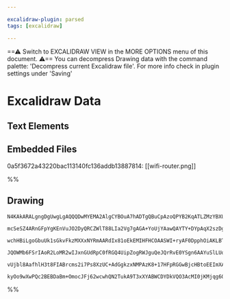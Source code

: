 ```yaml
---

excalidraw-plugin: parsed
tags: [excalidraw]

---
```

==⚠  Switch to EXCALIDRAW VIEW in the MORE OPTIONS menu of this document. ⚠== You can decompress Drawing data with the command palette: 'Decompress current Excalidraw file'. For more info check in plugin settings under 'Saving'


# Excalidraw Data
## Text Elements
## Embedded Files
0a5f3672a43220bac113140fc136addb13887814: [[wifi-router.png]]

%%
## Drawing
```compressed-json
N4KAkARALgngDgUwgLgAQQQDwMYEMA2AlgCYBOuA7hADTgQBuCpAzoQPYB2KqATLZMzYBXUtiRoIACyhQ4zZAHoFAc0JRJQgEYA6bGwC2CgF7N6hbEcK4OCtptbErHALRY8RMpWdx8Q1TdIEfARcZgRmBShcZQUebQA2bQB2GjoghH0EDihmbgBtcDBQMBKIEm4IZQBlAC0AGQBFACUAKQBNVJLIWEQKwn1opH5SzG5nAA4AFm0AZiSAVmHIGDGZ

mcSeSZ4ARnGFpYgKEnVuJO2DyQRCZWlT88LIa2Vg7gAGA+YoUjYAawQAYTY+DYpAqX2szDguEC2U6pU0uGwP2U3yEHGIgOBoIk4I4kOhWSgcMgADNCPh8FVYC8JJJERpAsSIJ9vn8AOrHSTce5dZlfX4IKkwGnoQQeJmom4ccK5NA80psKHYNQrOWvd4PCCo9HS5iy1AcIQUj4IBDEbhzGbzeWQRgsdhcNA8eIATgOdtYnAAcpwxNxxvNXttXgHg

wchHBiLgoGbuUk1sGkvFkzMXXxNYRmAARdIx81oEkEMIHFHCOAASWI+ryAF0DpphOiAKLBTLZat1zVEDg/biG41dthI2MFosIA5k4KViqvXDzEnrJI8XCTGY8HivBHYbbbGbbSavEnb9a4YjETS78Z7cb7pnMdziVAFLpgG2vh6d3mEdFYCq4V4QIUAC+4CfhAuBwHAVLRo+xTdJcmQVFGpC9sMDCEAgFAAEKIsi2oYkCIIVAAxCSZHkXCEDYCIM

JQOWMb6FSrIAoR2LoMR2wIJxnGUdRpC0fRGQ4UipZogRWJguQeJQrRvE0YSgn6AAYuSlLUo+zJAuUaF8QJDFMQKHLECcTo6fJ2SKQZfxCiKmnimZ/EKQxTTCFKMrcg5ekZAA8kqKrcuqnlORkSmcFASm4Po5KqqgiyFFR5l0QxoXZFUhBGI+G5BRZDEACpYFAACCRDKI66DBCSRLZUlGTQaQRX8WwFCXKefZGvg1WKU26KFY1zUhPm6DQt8VCdQx

vUjbl8AafhlH3t8FIABrcms2i7Ps8XzUC+AdGgkzxNMPAzK8+17HFpRGGwBjcHBtoEEImXAWNGQuWJur6lqjbmmhKIkGlGXcFl8W/cQVIIHA3DnZAIMALJsMQCDdbgmjBINhb4MWwOkCQmJEWgt0QFhQKDVqygIgAFDsSTULw2zU7T9OvNo8wAJRMk0CDKEa0IVKQZO4JTx000d7y8ELqBM6zgElEB1VWQgvlQA6+r9h18UkuQmQcz+2McMoN2al

kyOo9wXwPQc2BEBDaBm+OmocJFj62wcwhQN2TukA9T3xXYABWCDYDkVQO3AcMI0jKMjqg6OY6UiJK4wuVXfgBu8j0GlhMEgcOky1GfAYU29GgqsHMCw5o2OpehEV2eJ8nbUUsB4Cy3Qk7hDdIFAUAA==
```
%%